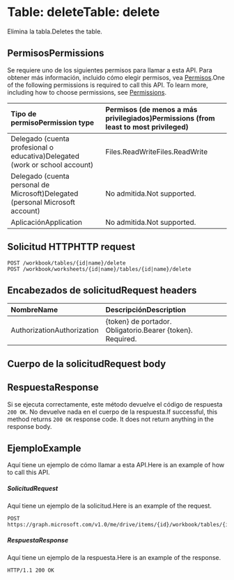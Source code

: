 # <a name="table-delete"></a><span data-ttu-id="07c73-101">Table: delete</span><span class="sxs-lookup"><span data-stu-id="07c73-101">Table: delete</span></span>

<span data-ttu-id="07c73-102">Elimina la tabla.</span><span class="sxs-lookup"><span data-stu-id="07c73-102">Deletes the table.</span></span>
## <a name="permissions"></a><span data-ttu-id="07c73-103">Permisos</span><span class="sxs-lookup"><span data-stu-id="07c73-103">Permissions</span></span>
<span data-ttu-id="07c73-p101">Se requiere uno de los siguientes permisos para llamar a esta API. Para obtener más información, incluido cómo elegir permisos, vea [Permisos](../../../concepts/permissions_reference.md).</span><span class="sxs-lookup"><span data-stu-id="07c73-p101">One of the following permissions is required to call this API. To learn more, including how to choose permissions, see [Permissions](../../../concepts/permissions_reference.md).</span></span>

|<span data-ttu-id="07c73-106">Tipo de permiso</span><span class="sxs-lookup"><span data-stu-id="07c73-106">Permission type</span></span>      | <span data-ttu-id="07c73-107">Permisos (de menos a más privilegiados)</span><span class="sxs-lookup"><span data-stu-id="07c73-107">Permissions (from least to most privileged)</span></span>              |
|:--------------------|:---------------------------------------------------------|
|<span data-ttu-id="07c73-108">Delegado (cuenta profesional o educativa)</span><span class="sxs-lookup"><span data-stu-id="07c73-108">Delegated (work or school account)</span></span> | <span data-ttu-id="07c73-109">Files.ReadWrite</span><span class="sxs-lookup"><span data-stu-id="07c73-109">Files.ReadWrite</span></span>    |
|<span data-ttu-id="07c73-110">Delegado (cuenta personal de Microsoft)</span><span class="sxs-lookup"><span data-stu-id="07c73-110">Delegated (personal Microsoft account)</span></span> | <span data-ttu-id="07c73-111">No admitida.</span><span class="sxs-lookup"><span data-stu-id="07c73-111">Not supported.</span></span>    |
|<span data-ttu-id="07c73-112">Aplicación</span><span class="sxs-lookup"><span data-stu-id="07c73-112">Application</span></span> | <span data-ttu-id="07c73-113">No admitida.</span><span class="sxs-lookup"><span data-stu-id="07c73-113">Not supported.</span></span> |

## <a name="http-request"></a><span data-ttu-id="07c73-114">Solicitud HTTP</span><span class="sxs-lookup"><span data-stu-id="07c73-114">HTTP request</span></span>
<!-- { "blockType": "ignored" } -->
```http
POST /workbook/tables/{id|name}/delete
POST /workbook/worksheets/{id|name}/tables/{id|name}/delete

```
## <a name="request-headers"></a><span data-ttu-id="07c73-115">Encabezados de solicitud</span><span class="sxs-lookup"><span data-stu-id="07c73-115">Request headers</span></span>
| <span data-ttu-id="07c73-116">Nombre</span><span class="sxs-lookup"><span data-stu-id="07c73-116">Name</span></span>       | <span data-ttu-id="07c73-117">Descripción</span><span class="sxs-lookup"><span data-stu-id="07c73-117">Description</span></span>|
|:---------------|:----------|
| <span data-ttu-id="07c73-118">Authorization</span><span class="sxs-lookup"><span data-stu-id="07c73-118">Authorization</span></span>  | <span data-ttu-id="07c73-p102">{token} de portador. Obligatorio.</span><span class="sxs-lookup"><span data-stu-id="07c73-p102">Bearer {token}. Required.</span></span> |

## <a name="request-body"></a><span data-ttu-id="07c73-121">Cuerpo de la solicitud</span><span class="sxs-lookup"><span data-stu-id="07c73-121">Request body</span></span>

## <a name="response"></a><span data-ttu-id="07c73-122">Respuesta</span><span class="sxs-lookup"><span data-stu-id="07c73-122">Response</span></span>

<span data-ttu-id="07c73-p103">Si se ejecuta correctamente, este método devuelve el código de respuesta `200 OK`. No devuelve nada en el cuerpo de la respuesta.</span><span class="sxs-lookup"><span data-stu-id="07c73-p103">If successful, this method returns `200 OK` response code. It does not return anything in the response body.</span></span>

## <a name="example"></a><span data-ttu-id="07c73-125">Ejemplo</span><span class="sxs-lookup"><span data-stu-id="07c73-125">Example</span></span>
<span data-ttu-id="07c73-126">Aquí tiene un ejemplo de cómo llamar a esta API.</span><span class="sxs-lookup"><span data-stu-id="07c73-126">Here is an example of how to call this API.</span></span>
##### <a name="request"></a><span data-ttu-id="07c73-127">Solicitud</span><span class="sxs-lookup"><span data-stu-id="07c73-127">Request</span></span>
<span data-ttu-id="07c73-128">Aquí tiene un ejemplo de la solicitud.</span><span class="sxs-lookup"><span data-stu-id="07c73-128">Here is an example of the request.</span></span>
<!-- {
  "blockType": "request",
  "name": "table_delete"
}-->
```http
POST https://graph.microsoft.com/v1.0/me/drive/items/{id}/workbook/tables/{id|name}/delete
```

##### <a name="response"></a><span data-ttu-id="07c73-129">Respuesta</span><span class="sxs-lookup"><span data-stu-id="07c73-129">Response</span></span>
<span data-ttu-id="07c73-130">Aquí tiene un ejemplo de la respuesta.</span><span class="sxs-lookup"><span data-stu-id="07c73-130">Here is an example of the response.</span></span> 
<!-- {
  "blockType": "response",
  "truncated": true,
  "@odata.type": "microsoft.graph.none"
} -->
```http
HTTP/1.1 200 OK
```

<!-- uuid: 8fcb5dbc-d5aa-4681-8e31-b001d5168d79
2015-10-25 14:57:30 UTC -->
<!-- {
  "type": "#page.annotation",
  "description": "Table: delete",
  "keywords": "",
  "section": "documentation",
  "tocPath": ""
}-->